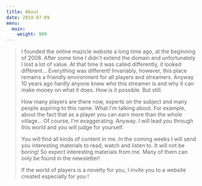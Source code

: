 ```yaml
---
title: About
date: 2019-07-09
menu:
  main:
    weight: 999
---
```



> I founded the online mazicle website a long time ago, at the beginning of 2008. After some time I didn't extend the domain and unfortunately I lost a lot of value. At that time it was called differently, it looked different... Everything was different! Invariably, however, this place remains a friendly environment for all players and streamers. Anyway 10 years ago hardly anyone knew who this streamer is and why it can make money on what it does. How is it possible. But still.
>
> How many players are there now, experts on the subject and many people aspiring to this name. What I'm talking about. For example, about the fact that as a player you can earn more than the whole village... Of course, I'm exaggerating. Anyway. I will lead you through this world and you will judge for yourself.
>
> You will find all kinds of content in me. In the coming weeks I will send you interesting materials to read, watch and listen to. It will not be boring! So expect interesting materials from me. Many of them can only be found in the newsletter!
>
> If the world of players is a novelty for you, I invite you to a website created especially for you !
>
>
